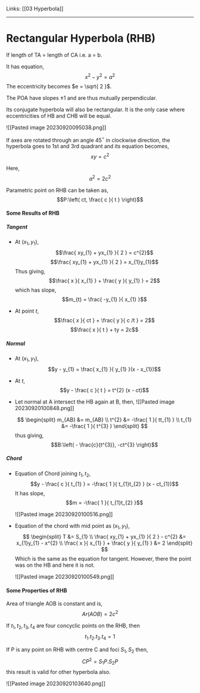 Links: [[03 Hyperbola]]
___
# Rectangular Hyperbola (RHB)
If length of TA = length of CA i.e. a = b.

It has equation,
$$x^{2} - y^{2} = a^{2}$$
The eccentricity becomes $e = \sqrt{ 2 }$.

The POA have slopes $\pm 1$ and are thus mutually perpendicular. 

Its conjugate hyperbola will also be rectangular. 
It is the only case where eccentricities of HB and CHB will be equal. 

![[Pasted image 20230920095038.png]]

If axes are rotated through an angle 45$^{\circ}$ in clockwise direction, the hyperbola goes to 1st and 3rd quadrant and its equation becomes,
$$xy = c^{2}$$

Here,
$$a^{2} = 2c^{2}$$

Parametric point on RHB can be taken as,
$$P:\left( ct, \frac{ c }{ t } \right)$$

#### Some Results of RHB

##### Tangent 
- At $(x_{1},y_{1})$,
	$$\frac{ xy_{1} + yx_{1} }{ 2 } = c^{2}$$
	$$\frac{ xy_{1} + yx_{1} }{ 2 } = x_{1}y_{1}$$
	Thus giving,
	$$\frac{ x }{ x_{1} } + \frac{ y }{ y_{1} } = 2$$
	which has slope,
	$$m_{t} = \frac{ -y_{1} }{ x_{1} }$$

- At point $t$,
  $$\frac{ x }{ ct } + \frac{ y }{ c /t } = 2$$
	$$\frac{ x }{ t } + ty = 2c$$


##### Normal
- At $(x_{1},y_{1})$,
	$$y - y_{1} = \frac{ x_{1} }{ y_{1} }(x - x_{1})$$

- At $t$,
	$$y - \frac{ c }{ t } = t^{2} (x - ct)$$



- Let normal at A intersect the HB again at B, then,
	![[Pasted image 20230920100848.png]]

	$$
	\begin{split}
	m_{AB} &= m_{AB} \\
	t^{2} &= -\frac{ 1 }{ tt_{1} } \\
	t_{1} &= -\frac{ 1 }{ t^{3} }
	\end{split}
	$$
	thus giving,
	$$B:\left( - \frac{c}{t^{3}}, -ct^{3} \right)$$


##### Chord 

- Equation of Chord joining $t_{1},t_{2}$,
	$$y - \frac{ c }{ t_{1} } = -\frac{ 1 }{ t_{1}t_{2} } (x - ct_{1})$$
	It has slope, 
	$$m = -\frac{ 1 }{ t_{1}t_{2} }$$

	![[Pasted image 20230920100516.png]]

- Equation of the chord with mid point as $(x_{1},y_{1})$, 
	$$
	\begin{split}
	T &= S_{1} \\
	\frac{ xy_{1} + yx_{1} }{ 2 } - c^{2} &= x_{1}y_{1} - x^{2} \\
	\frac{ x }{ x_{1} } + \frac{ y }{ y_{1} } &= 2
	\end{split}
	$$
	Which is the same as the equation for tangent. However, there the point was on the HB and here it is not. 
	
	![[Pasted image 20230920100549.png]]

#### Some Properties of RHB
Area of triangle AOB is constant and is,
$$Ar(AOB) = 2c^{2}$$

If $t_{1},t_{2},t_{3},t_{4}$ are four concyclic points on the RHB, then
$$t_{1}.t_{2}.t_{3}.t_{4} = 1$$

If P is any point on RHB with centre C and foci $S_{1},S_{2}$ then,
$$CP^{2} = S_{1}P . S_{2}P$$
this result is valid for other hyperbola also. 

![[Pasted image 20230920103640.png]]
